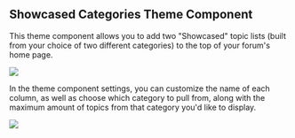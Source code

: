 ## Showcased Categories Theme Component

This theme component allows you to add two "Showcased" topic lists (built from your choice of two different categories) to the top of your forum's home page.

<img src="./screenshots/Screen Shot 2020-12-16 at 1.23.49 PM.png">

In the theme component settings, you can customize the name of each column, as well as choose which category to pull from, along with the maximum amount of topics from that category you'd like to display.

<img src="./screenshots/Screen Shot 2020-12-15 at 3.52.05 PM.png">